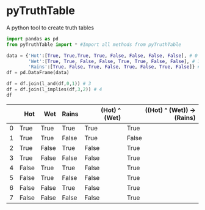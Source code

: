 # pyTruthTable
A python tool to create truth tables 


```python
import pandas as pd
from pyTruthTable import * #Import all methods from pyTruthTable

data = {'Hot':[True, True,True, True, False, False, False, False], # 0
        'Wet':[True, True, False, False, True, True, False, False], # 1
        'Rains':[True, False, True, False, True, False, True, False]} # 2
df = pd.DataFrame(data)

df = df.join(l_and(df,0,1)) # 3
df = df.join(l_implies(df,3,2)) # 4
df
```




<div>
<table class="dataframe">
  <thead>
    <tr style="text-align: right;">
      <th></th>
      <th>Hot</th>
      <th>Wet</th>
      <th>Rains</th>
      <th>(Hot) ^ (Wet)</th>
      <th>((Hot) ^ (Wet)) → (Rains)</th>
    </tr>
  </thead>
  <tbody>
    <tr>
      <td>0</td>
      <td>True</td>
      <td>True</td>
      <td>True</td>
      <td>True</td>
      <td>True</td>
    </tr>
    <tr>
      <td>1</td>
      <td>True</td>
      <td>True</td>
      <td>False</td>
      <td>True</td>
      <td>False</td>
    </tr>
    <tr>
      <td>2</td>
      <td>True</td>
      <td>False</td>
      <td>True</td>
      <td>False</td>
      <td>True</td>
    </tr>
    <tr>
      <td>3</td>
      <td>True</td>
      <td>False</td>
      <td>False</td>
      <td>False</td>
      <td>True</td>
    </tr>
    <tr>
      <td>4</td>
      <td>False</td>
      <td>True</td>
      <td>True</td>
      <td>False</td>
      <td>True</td>
    </tr>
    <tr>
      <td>5</td>
      <td>False</td>
      <td>True</td>
      <td>False</td>
      <td>False</td>
      <td>True</td>
    </tr>
    <tr>
      <td>6</td>
      <td>False</td>
      <td>False</td>
      <td>True</td>
      <td>False</td>
      <td>True</td>
    </tr>
    <tr>
      <td>7</td>
      <td>False</td>
      <td>False</td>
      <td>False</td>
      <td>False</td>
      <td>True</td>
    </tr>
  </tbody>
</table>
</div>